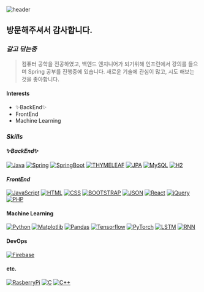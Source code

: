 ![header](https://capsule-render.vercel.app/api?type=waving&color=auto&height=300&section=header&text=진웅%20Git&fontSize=90)


## 방문해주셔서 감사합니다.

### _갈고 닦는중_

>컴퓨터 공학을 전공하였고, 백엔드 엔지니어가 되기위해
>인프런에서 강의를 들으며 Spring 공부를 진행중에 있습니다.
>새로운 기술에 관심이 많고, 시도 해보는 것을 좋아합니다.



#### Interests

- ✨BackEnd✨
- FrontEnd
- Machine Learning



### _*Skills*_

#### ✨_BackEnd_✨

[![Java](https://img.shields.io/badge/Java-05959F?style=flat-square&logo=Java&logoColor=white)](https://github.com/Woongi9/Algorythm_)
[![Spring](https://img.shields.io/badge/Spring-05959F?style=flat-square&logo=Spring&logoColor=white)](https://github.com/Woongi9/springmvc_practice)
[![SpringBoot](https://img.shields.io/badge/SpringBoot-05959F?style=flat-square&logo=SpringBoot&logoColor=white)](https://github.com/Woongi9/springmvc_practice)
[![THYMELEAF](https://img.shields.io/badge/THYMELEAF-05959F?style=flat-square&logo=THYMELEAF&logoColor=white)](https://github.com/Woongi9/springmvc_practice)
[![JPA](https://img.shields.io/badge/JPA-05959F?style=flat-square&logo=JPA&logoColor=white)](https://github.com/Woongi9/springmvc_practice)
[![MySQL](https://img.shields.io/badge/MySQL-05959F?style=flat-square&logo=MySQL&logoColor=white)](https://github.com/Woongi9/DB_React-Project)
[![H2](https://img.shields.io/badge/H2-05959F?style=flat-square&logo=H2&logoColor=white)](https://github.com/Woongi9/springmvc_practice)


#### _FrontEnd_

[![JavaScript](https://img.shields.io/badge/JavaScript-F5909F?style=flat-square&logo=JavaScript&logoColor=white)](https://github.com/Woongi9/DB_React-Project)
[![HTML](https://img.shields.io/badge/HTML-F5909F?style=flat-square&logo=HTML&logoColor=white)](https://github.com/Woongi9/DB_React-Project)
[![CSS](https://img.shields.io/badge/CSS-F5909F?style=flat-square&logo=CSS&logoColor=white)](https://github.com/Woongi9/DB_React-Project)
[![BOOTSTRAP](https://img.shields.io/badge/BOOTSTRAP-F5909F?style=flat-square&logo=BOOTSTRAP&logoColor=white)](https://github.com/Woongi9/springmvc_practice)
[![JSON](https://img.shields.io/badge/JSON-F5909F?style=flat-square&logo=JSON&logoColor=white)](https://github.com/Woongi9/DB_React-Project)
[![React](https://img.shields.io/badge/React-F5909F?style=flat-square&logo=React&logoColor=white)](https://github.com/Woongi9/DB_React-Project)
[![jQuery](https://img.shields.io/badge/jQuery-F5909F?style=flat-square&logo=jQuery&logoColor=white)](https://github.com/Woongi9/DB_React-Project)
[![PHP](https://img.shields.io/badge/PHP-F5909F?style=flat-square&logo=PHP&logoColor=white)](https://github.com/Woongi9/DB_React-Project)


#### Machine Learning

[![Python](https://img.shields.io/badge/Python-0F5F90?style=flat-square&logo=Python&logoColor=white)](https://github.com/Woongi9/autoencoder_intruder_detection)
[![Matplotlib](https://img.shields.io/badge/Matplotlib-0F5F90?style=flat-square&logo=Matplotlib&logoColor=white)](https://github.com/Woongi9/autoencoder_intruder_detection)
[![Pandas](https://img.shields.io/badge/Pandas-0F5F90?style=flat-square&logo=Pandas&logoColor=white)](https://github.com/Woongi9/autoencoder_intruder_detection)
[![Tensorflow](https://img.shields.io/badge/Tensorflow-0F5F90?style=flat-square&logo=Tensorflow&logoColor=white)](https://github.com/Woongi9/autoencoder_intruder_detection)
[![PyTorch](https://img.shields.io/badge/PyTorch-0F5F90?style=flat-square&logo=PyTorch&logoColor=white)](https://github.com/Woongi9/machine_translation)
[![LSTM](https://img.shields.io/badge/LSTM-0F5F90?style=flat-square&logo=LSTM&logoColor=white)](https://github.com/Woongi9/autoencoder_intruder_detection)
[![RNN](https://img.shields.io/badge/RNN-0F5F90?style=flat-square&logo=RNN&logoColor=white)](https://github.com/Woongi9/machine_translation)


#### DevOps
[![Firebase](https://img.shields.io/badge/Firebase-9F9590?style=flat-square&logo=Firebase&logoColor=white)](https://github.com/Woongi9/autoencoder_intruder_detection)


#### etc.
[![RasberryPi](https://img.shields.io/badge/RasberryPi-9F9590?style=flat-square&logo=RasberryPi&logoColor=white)](https://github.com/Woongi9/autoencoder_intruder_detection)
[![C](https://img.shields.io/badge/C-9F9590?style=flat-square&logo=C&logoColor=white)](https://github.com/Woongi9)
[![C++](https://img.shields.io/badge/C++-9F9590?style=flat-square&logo=C++&logoColor=white)](https://github.com/Woongi9)
